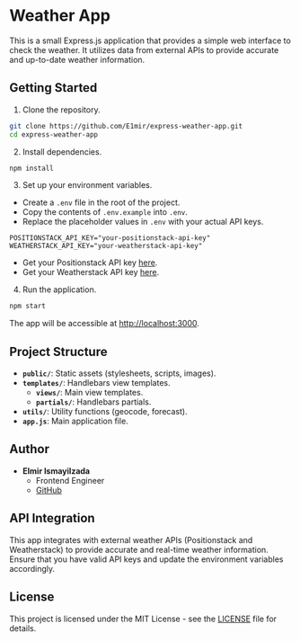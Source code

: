 # Weather App

This is a small Express.js application that provides a simple web interface to check the weather. It utilizes data from external APIs to provide accurate and up-to-date weather information.

## Getting Started

1. Clone the repository.

```bash
git clone https://github.com/E1mir/express-weather-app.git
cd express-weather-app
```

2. Install dependencies.

```bash
npm install
```

3. Set up your environment variables.

  - Create a `.env` file in the root of the project.
  - Copy the contents of `.env.example` into `.env`.
  - Replace the placeholder values in `.env` with your actual API keys.

   ```env
   POSITIONSTACK_API_KEY="your-positionstack-api-key"
   WEATHERSTACK_API_KEY="your-weatherstack-api-key"
   ```

  - Get your Positionstack API key [here](https://positionstack.com/documentation).
  - Get your Weatherstack API key [here](https://weatherstack.com/documentation).

4. Run the application.

```bash
npm start
```

The app will be accessible at [http://localhost:3000](http://localhost:3000).

## Project Structure

- **`public/`**: Static assets (stylesheets, scripts, images).
- **`templates/`**: Handlebars view templates.
  - **`views/`**: Main view templates.
  - **`partials/`**: Handlebars partials.
- **`utils/`**: Utility functions (geocode, forecast).
- **`app.js`**: Main application file.


## Author

- **Elmir Ismayilzada**
  - Frontend Engineer
  - [GitHub](https://github.com/E1mir)

## API Integration

This app integrates with external weather APIs (Positionstack and Weatherstack) to provide accurate and real-time weather information. Ensure that you have valid API keys and update the environment variables accordingly.

## License

This project is licensed under the MIT License - see the [LICENSE](LICENSE) file for details.
